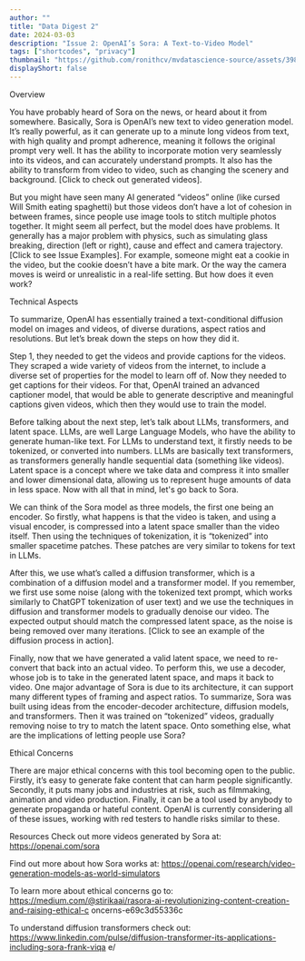 ```yaml
---
author: ""
title: "Data Digest 2"
date: 2024-03-03
description: "Issue 2: OpenAI’s Sora: A Text-to-Video Model"
tags: ["shortcodes", "privacy"]
thumbnail: "https://github.com/ronithcv/mvdatascience-source/assets/39817950/b4ce3635-f2d1-4e7b-908c-8051e0b6370b"
displayShort: false
---
```

Overview

  You have probably heard of Sora on the news, or heard about it from somewhere.
Basically, Sora is OpenAI’s new text to video generation model. It’s really powerful, as it can
generate up to a minute long videos from text, with high quality and prompt adherence,
meaning it follows the original prompt very well. It has the ability to incorporate motion very
seamlessly into its videos, and can accurately understand prompts. It also has the ability to
transform from video to video, such as changing the scenery and background. [Click to check out
generated videos].

  But you might have seen many AI generated “videos” online (like cursed Will Smith
eating spaghetti) but those videos don’t have a lot of cohesion in between frames, since people
use image tools to stitch multiple photos together. It might seem all perfect, but the model
does have problems. It generally has a major problem with physics, such as simulating glass
breaking, direction (left or right), cause and effect and camera trajectory. [Click to see Issue
Examples]. For example, someone might eat a cookie in the video, but the cookie doesn’t have a
bite mark. Or the way the camera moves is weird or unrealistic in a real-life setting. But how
does it even work?

Technical Aspects

To summarize, OpenAI has essentially trained a text-conditional diffusion model on
images and videos, of diverse durations, aspect ratios and resolutions. But let’s break down the
steps on how they did it.

Step 1, they needed to get the videos and provide captions for the videos. They scraped a
wide variety of videos from the internet, to include a diverse set of properties for the model to
learn off of. Now they needed to get captions for their videos. For that, OpenAI trained an
advanced captioner model, that would be able to generate descriptive and meaningful captions
given videos, which then they would use to train the model.

Before talking about the next step, let’s talk about LLMs, transformers, and latent space.
LLMs, are well Large Language Models, who have the ability to generate human-like text. For
LLMs to understand text, it firstly needs to be tokenized, or converted into numbers. LLMs are
basically text transformers, as transformers generally handle sequential data (something like
videos). Latent space is a concept where we take data and compress it into smaller and lower
dimensional data, allowing us to represent huge amounts of data in less space. Now with all
that in mind, let's go back to Sora.

We can think of the Sora model as three models, the first one being an encoder. So
firstly, what happens is that the video is taken, and using a visual encoder, is compressed into
a latent space smaller than the video itself. Then using the techniques of tokenization, it is
“tokenized” into smaller spacetime patches. These patches are very similar to tokens for text in
LLMs.

After this, we use what’s called a diffusion transformer, which is a combination of a
diffusion model and a transformer model. If you remember, we first use some noise (along with
the tokenized text prompt, which works similarly to ChatGPT tokenization of user text) and we
use the techniques in diffusion and transformer models to gradually denoise our video. The
expected output should match the compressed latent space, as the noise is being removed over
many iterations. [Click to see an example of the diffusion process in action].

Finally, now that we have generated a valid latent space, we need to re-convert that back
into an actual video. To perform this, we use a decoder, whose job is to take in the generated
latent space, and maps it back to video. One major advantage of Sora is due to its architecture,
it can support many different types of framing and aspect ratios.
To summarize, Sora was built using ideas from the encoder-decoder architecture,
diffusion models, and transformers. Then it was trained on “tokenized” videos, gradually
removing noise to try to match the latent space. Onto something else, what are the
implications of letting people use Sora?

Ethical Concerns

There are major ethical concerns with this tool becoming open to the public. Firstly, it’s
easy to generate fake content that can harm people significantly. Secondly, it puts many jobs
and industries at risk, such as filmmaking, animation and video production. Finally, it can be a
tool used by anybody to generate propaganda or hateful content. OpenAI is currently
considering all of these issues, working with red testers to handle risks similar to these.


Resources
Check out more videos generated by Sora at:
https://openai.com/sora

Find out more about how Sora works at:
https://openai.com/research/video-generation-models-as-world-simulators

To learn more about ethical concerns go to:
https://medium.com/@stirikaai/rasora-ai-revolutionizing-content-creation-and-raising-ethical-c
oncerns-e69c3d55336c

To understand diffusion transformers check out:
https://www.linkedin.com/pulse/diffusion-transformer-its-applications-including-sora-frank-viqa
e/
